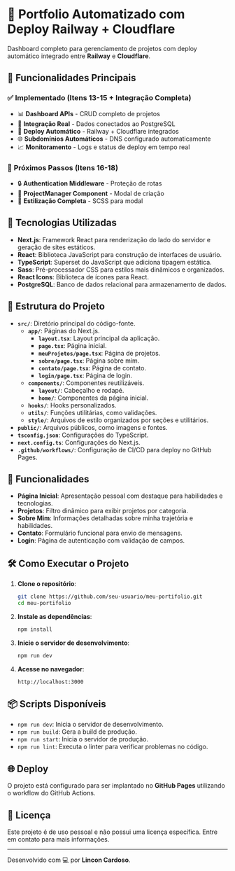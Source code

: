 # 🚀 Portfolio Automatizado com Deploy Railway + Cloudflare

Dashboard completo para gerenciamento de projetos com deploy automático integrado entre **Railway** e **Cloudflare**.

## 🎯 Funcionalidades Principais

### ✅ **Implementado** (Itens 13-15 + Integração Completa)

- 📊 **Dashboard APIs** - CRUD completo de projetos
- 🔗 **Integração Real** - Dados conectados ao PostgreSQL
- 🚀 **Deploy Automático** - Railway + Cloudflare integrados
- 🌐 **Subdomínios Automáticos** - DNS configurado automaticamente
- 📈 **Monitoramento** - Logs e status de deploy em tempo real

### 🔧 **Próximos Passos** (Itens 16-18)

- 🔒 **Authentication Middleware** - Proteção de rotas
- 🎨 **ProjectManager Component** - Modal de criação
- 💄 **Estilização Completa** - SCSS para modal

## 🚀 Tecnologias Utilizadas

- **Next.js**: Framework React para renderização do lado do servidor e geração de sites estáticos.
- **React**: Biblioteca JavaScript para construção de interfaces de usuário.
- **TypeScript**: Superset do JavaScript que adiciona tipagem estática.
- **Sass**: Pré-processador CSS para estilos mais dinâmicos e organizados.
- **React Icons**: Biblioteca de ícones para React.
- **PostgreSQL**: Banco de dados relacional para armazenamento de dados.

## 📂 Estrutura do Projeto

- **`src/`**: Diretório principal do código-fonte.
  - **`app/`**: Páginas do Next.js.
    - **`layout.tsx`**: Layout principal da aplicação.
    - **`page.tsx`**: Página inicial.
    - **`meuProjetos/page.tsx`**: Página de projetos.
    - **`sobre/page.tsx`**: Página sobre mim.
    - **`contato/page.tsx`**: Página de contato.
    - **`login/page.tsx`**: Página de login.
  - **`components/`**: Componentes reutilizáveis.
    - **`layout/`**: Cabeçalho e rodapé.
    - **`home/`**: Componentes da página inicial.
  - **`hooks/`**: Hooks personalizados.
  - **`utils/`**: Funções utilitárias, como validações.
  - **`style/`**: Arquivos de estilo organizados por seções e utilitários.
- **`public/`**: Arquivos públicos, como imagens e fontes.
- **`tsconfig.json`**: Configurações do TypeScript.
- **`next.config.ts`**: Configurações do Next.js.
- **`.github/workflows/`**: Configuração de CI/CD para deploy no GitHub Pages.

## 🌟 Funcionalidades

- **Página Inicial**: Apresentação pessoal com destaque para habilidades e tecnologias.
- **Projetos**: Filtro dinâmico para exibir projetos por categoria.
- **Sobre Mim**: Informações detalhadas sobre minha trajetória e habilidades.
- **Contato**: Formulário funcional para envio de mensagens.
- **Login**: Página de autenticação com validação de campos.

## 🛠️ Como Executar o Projeto

1. **Clone o repositório**:

   ```bash
   git clone https://github.com/seu-usuario/meu-portifolio.git
   cd meu-portifolio
   ```

2. **Instale as dependências**:

   ```bash
   npm install
   ```

3. **Inicie o servidor de desenvolvimento**:

   ```bash
   npm run dev
   ```

4. **Acesse no navegador**:
   ```
   http://localhost:3000
   ```

## 📦 Scripts Disponíveis

- `npm run dev`: Inicia o servidor de desenvolvimento.
- `npm run build`: Gera a build de produção.
- `npm run start`: Inicia o servidor de produção.
- `npm run lint`: Executa o linter para verificar problemas no código.

## 🌐 Deploy

O projeto está configurado para ser implantado no **GitHub Pages** utilizando o workflow do GitHub Actions.

## 📄 Licença

Este projeto é de uso pessoal e não possui uma licença específica. Entre em contato para mais informações.

---

Desenvolvido com 💻 por **Lincon Cardoso**.
